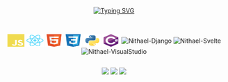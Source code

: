
<div style="display: inline_block" align="center">

<a href="https://git.io/typing-svg"><img src="https://readme-typing-svg.herokuapp.com?font=Fira+Code&duration=1500&pause=2500&color=F70000&center=true&multiline=true&random=false&width=460&height=43&lines=Ol%C3%A1!+Bem-vindo+ao+meu+Github." alt="Typing SVG" /></a>
  
</div>

##
<div style="display: inline_block" align="center"><br>
  <img align="center" title="JavaScript" alt="Nithael-Js" height="30" width="40" src="https://raw.githubusercontent.com/devicons/devicon/master/icons/javascript/javascript-plain.svg">
  <img align="center" title="React.js" alt="Nithael-React" height="30" width="40" src="https://raw.githubusercontent.com/devicons/devicon/master/icons/react/react-original.svg">
  <img align="center" title="HTML" alt="Nithael-HTML" height="30" width="40" src="https://raw.githubusercontent.com/devicons/devicon/master/icons/html5/html5-original.svg">
  <img align="center" title="CSS" alt="Nithael-CSS" height="30" width="40" src="https://raw.githubusercontent.com/devicons/devicon/master/icons/css3/css3-original.svg">
  <img align="center" title="Python" alt="Nithael-Python" height="30" width="40" src="https://raw.githubusercontent.com/devicons/devicon/master/icons/python/python-original.svg">
  <img align="center" title="CSharp" alt="Nithael-Csharp" height="30" width="40" src="https://raw.githubusercontent.com/devicons/devicon/master/icons/csharp/csharp-original.svg">
  <img align="center" title="Django" alt="Nithael-Django" height="30" width="40" src="https://cdn.jsdelivr.net/gh/devicons/devicon/icons/django/django-plain.svg" />
  <img align="center" title="Svelte" alt="Nithael-Svelte" height="30" width="40" src="https://cdn.jsdelivr.net/gh/devicons/devicon/icons/svelte/svelte-original.svg" />
  <img align="center" title="Visual Studio" alt="Nithael-VisualStudio" height="30" width="40" src="https://cdn.jsdelivr.net/gh/devicons/devicon/icons/visualstudio/visualstudio-plain.svg" />      
</div>

##

<div style="display: inline_block" align="center"> 
  
  <a href="https://instagram.com/lucasnithael.py" target="_blank"><img src="https://img.shields.io/badge/-Instagram-%23E4405F?style=for-the-badge&logo=instagram&logoColor=white" target="_blank"></a>
  <a href = "mailto:lucasnithael32@gmail.com"><img src="https://img.shields.io/badge/-Gmail-%23333?style=for-the-badge&logo=gmail&logoColor=white" target="_blank"></a>
  <a href="https://www.linkedin.com/in/lucasnithael" target="_blank"><img src="https://img.shields.io/badge/-LinkedIn-%230077B5?style=for-the-badge&logo=linkedin&logoColor=white" target="_blank"></a> 
  
</div>
          
